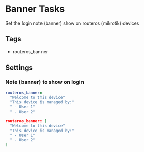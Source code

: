 # Banner Tasks

Set the login note (banner) show on routeros (mikrotik) devices

## Tags

- routeros_banner

## Settings

### Note (banner) to show on login

```yaml
routeros_banner:
  "Welcome to this device"
  "This device is managed by:"
  " - User 1"
  " - User 2"
```

```json
routeros_banner: [
  "Welcome to this device"
  "This device is managed by:"
  " - User 1"
  " - User 2"
]
```